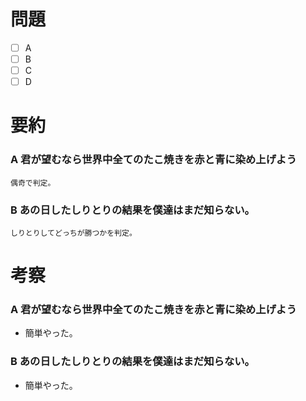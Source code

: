 # 問題
* [ ] A
* [ ] B
* [ ] C
* [ ] D

# 要約
### A 君が望むなら世界中全てのたこ焼きを赤と青に染め上げよう 	
```text
偶奇で判定。
```

### B あの日したしりとりの結果を僕達はまだ知らない。
```text
しりとりしてどっちが勝つかを判定。
```

# 考察
### A 君が望むなら世界中全てのたこ焼きを赤と青に染め上げよう 	
- 簡単やった。

### B あの日したしりとりの結果を僕達はまだ知らない。
- 簡単やった。
